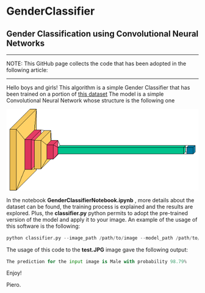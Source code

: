 # GenderClassifier
## Gender Classification using Convolutional Neural Networks
*** 
NOTE: This GitHub page collects the code that has been adopted in the following article: 
*** 
Hello boys and girls! 
This algorithm is a simple Gender Classifier that has been trained on a portion of [this dataset](https://www.kaggle.com/nipunarora8/age-gender-and-ethnicity-face-data-csv)
The model is a simple Convolutional Neural Network whose structure is the following one

![Screenshot](GenderClassifier.png)

In the notebook __GenderClassifierNotebook.ipynb__ , more details about the dataset can be found, the training process is explained and the results are explored. Plus, the __classifier.py__ python permits to adopt the pre-trained version of the model and apply it to your image. An example of the usage of this software is the following:
```python
python classifier.py --image_path /path/to/image --model_path /path/to/model
```

The usage of this code to the __test.JPG__ image gave the following output:

```python
The prediction for the input image is Male with probability 98.79%
```


Enjoy! 

Piero.
